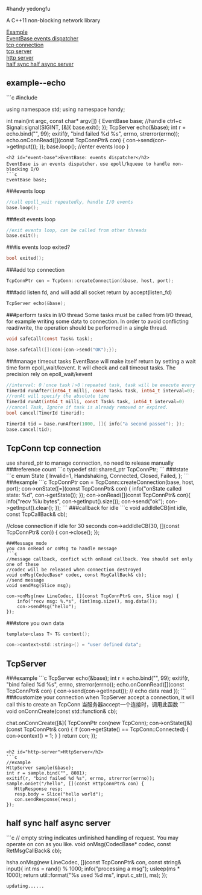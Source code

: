 #handy
yedongfu

A C++11 non-blocking network library

[Example](#sample)  
[EventBase events dispatcher](#event-base)  
[tcp connection](#tcp-conn)  
[tcp server](#tcp-server)  
[http server](#http-server)  
[half sync half async server](#hsha)  
<h2 id="sample">example--echo</h2>
```c
#include <handy/handy.h>

using namespace std;
using namespace handy;


int main(int argc, const char* argv[]) {
    EventBase base;
    //handle ctrl+c
    Signal::signal(SIGINT, [&]{ base.exit(); }); 
    TcpServer echo(&base);
    int r = echo.bind("", 99);
    exitif(r, "bind failed %d %s", errno, strerror(errno));
    echo.onConnRead([](const TcpConnPtr& con) {
        con->send(con->getInput());
    });
    base.loop(); //enter events loop
}
```
<h2 id="event-base">EventBase: events dispatcher</h2>
EventBase is an events dispatcher，use epoll/kqueue to handle non-blocking I/O
```c
EventBase base;
```
###events loop
```c
//call epoll_wait repeatedly, handle I/O events
base.loop();
```
###exit events loop
```c
//exit events loop, can be called from other threads
base.exit();
```
###is events loop exited?
```c
bool exited();
```
###add tcp connection
```c
TcpConnPtr con = TcpConn::createConnection(&base, host, port);
```
###add listen fd, and will add all socket return by accept(listen_fd)
```c
TcpServer echo(&base);
```
###perform tasks in I/O thread
Some tasks must be called from I/O thread, for example writing some data to connection.
In order to avoid conflicting read/write, the operation should be performed in a single thread.
```c
void safeCall(const Task& task);

base.safeCall([](con){con->send("OK");});
```
###manage timeout tasks
EventBase will make itself return by setting a wait time form epoll_wait/kevent.
It will check and call timeout tasks. The precision rely on epoll_wait/kevent
```c
//interval: 0：once task；>0：repeated task, task will be execute every interval milliseconds
TimerId runAfter(int64_t milli, const Task& task, int64_t interval=0);
//runAt will specify the absolute time
TimerId runAt(int64_t milli, const Task& task, int64_t interval=0)
//cancel Task, Ignore if task is already removed or expired.
bool cancel(TimerId timerid);

TimerId tid = base.runAfter(1000, []{ info("a second passed"); });
base.cancel(tid);
```

<h2 id="tcp-conn">TcpConn tcp connection</h2>
use shared_ptr to manage connection, no need to release manually
###reference count
```c
typedef std::shared_ptr<TcpConn> TcpConnPtr;
```
###state
```c
enum State { Invalid=1, Handshaking, Connected, Closed, Failed, };
```
###example
```c
TcpConnPtr con = TcpConn::createConnection(base, host, port);
con->onState([=](const TcpConnPtr& con) {
    info("onState called state: %d", con->getState());
});
con->onRead([](const TcpConnPtr& con){
    info("recv %lu bytes", con->getInput().size());
    con->send("ok");
    con->getInput().clear();
});
```
###callback for idle
```c
void addIdleCB(int idle, const TcpCallBack& cb);

//close connection if idle for 30 seconds
con->addIdleCB(30, [](const TcpConnPtr& con)) { con->close(); });
```
###Message mode
you can onRead or onMsg to handle message
```c
//message callback, confict with onRead callback. You should set only one of these
//codec will be released when connection destroyed
void onMsg(CodecBase* codec, const MsgCallBack& cb);
//send message
void sendMsg(Slice msg);

con->onMsg(new LineCodec, [](const TcpConnPtr& con, Slice msg) {
    info("recv msg: %.*s", (int)msg.size(), msg.data());
    con->sendMsg("hello");
});
```
###store you own data
```c
template<class T> T& context();

con->context<std::string>() = "user defined data";
```

<h2 id="tcp-server">TcpServer</h2>
###example
```c
TcpServer echo(&base);
int r = echo.bind("", 99);
exitif(r, "bind failed %d %s", errno, strerror(errno));
echo.onConnRead([](const TcpConnPtr& con) {
    con->send(con->getInput()); // echo data read
});
```
###customize your connection
when TcpServer accept a connection, it will call this to create an TcpConn
当服务器accept一个连接时，调用此函数
```
void onConnCreate(const std::function<TcpConnPtr()>& cb);

chat.onConnCreate([&]{
    TcpConnPtr con(new TcpConn);
    con->onState([&](const TcpConnPtr& con) {
        if (con->getState() == TcpConn::Connected) {
            con->context<int>() = 1;
        }
    }
    return con;
});
```

<h2 id="http-server">HttpServer</h2>
```c
//example
HttpServer sample(&base);
int r = sample.bind("", 8081);
exitif(r, "bind failed %d %s", errno, strerror(errno));
sample.onGet("/hello", [](const HttpConnPtr& con) {
   HttpResponse resp;
   resp.body = Slice("hello world");
   con.sendResponse(resp);
});
```
<h2 id="hsha">half sync half async server</h2>
```c
// empty string indicates unfinished handling of request. You may operate on con as you like.
void onMsg(CodecBase* codec, const RetMsgCallBack& cb);

hsha.onMsg(new LineCodec, [](const TcpConnPtr& con, const string& input){
    int ms = rand() % 1000;
    info("processing a msg");
    usleep(ms * 1000);
    return util::format("%s used %d ms", input.c_str(), ms);
});
```
updating......